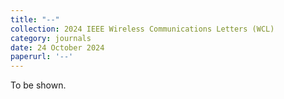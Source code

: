 ```yaml
---
title: "--"
collection: 2024 IEEE Wireless Communications Letters (WCL)
category: journals
date: 24 October 2024
paperurl: '--'
---
```


To be shown.
